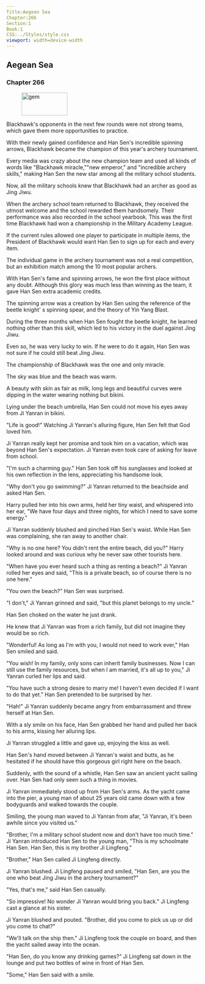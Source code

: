 ```yaml
---
Title:Aegean Sea 
Chapter:266 
Section:1 
Book:1 
CSS:../Styles/style.css 
viewport: width=device-width
---
```

  
## Aegean Sea
### Chapter 266
  
<figure>
	<img src="../Images/gem.gif" alt="gem" id="gem" width="120" height="60" />
</figure>
  

  
Blackhawk's opponents in the next few rounds were not strong teams, which gave them more opportunities to practice.

With their newly gained confidence and Han Sen's incredible spinning arrows, Blackhawk became the champion of this year's archery tournament.

Every media was crazy about the new champion team and used all kinds of words like "Blackhawk miracle,""new emperor," and "incredible archery skills," making Han Sen the new star among all the military school students.

Now, all the military schools knew that Blackhawk had an archer as good as Jing Jiwu.

When the archery school team returned to Blackhawk, they received the utmost welcome and the school rewarded them handsomely. Their performance was also recorded in the school yearbook. This was the first time Blackhawk had won a championship in the Military Academy League.

If the current rules allowed one player to participate in multiple items, the President of Blackhawk would want Han Sen to sign up for each and every item.

The individual game in the archery tournament was not a real competition, but an exhibition match among the 10 most popular archers.

With Han Sen's fame and spinning arrows, he won the first place without any doubt. Although this glory was much less than winning as the team, it gave Han Sen extra academic credits.

The spinning arrow was a creation by Han Sen using the reference of the beetle knight' s spinning spear, and the theory of Yin Yang Blast.

During the three months when Han Sen fought the beetle knight, he learned nothing other than this skill, which led to his victory in the duel against Jing Jiwu.

Even so, he was very lucky to win. If he were to do it again, Han Sen was not sure if he could still beat Jing Jiwu.

The championship of Blackhawk was the one and only miracle.

The sky was blue and the beach was warm.

A beauty with skin as fair as milk, long legs and beautiful curves were dipping in the water wearing nothing but bikini.

Lying under the beach umbrella, Han Sen could not move his eyes away from Ji Yanran in bikini.

"Life is good!" Watching Ji Yanran's alluring figure, Han Sen felt that God loved him.

Ji Yanran really kept her promise and took him on a vacation, which was beyond Han Sen's expectation. Ji Yanran even took care of asking for leave from school.

"I'm such a charming guy." Han Sen took off his sunglasses and looked at his own reflection in the lens, appreciating his handsome look.

"Why don't you go swimming?" Ji Yanran returned to the beachside and asked Han Sen.

Harry pulled her into his own arms, held her tiny waist, and whispered into her ear, "We have four days and three nights, for which I need to save some energy."

Ji Yanran suddenly blushed and pinched Han Sen's waist. While Han Sen was complaining, she ran away to another chair.

"Why is no one here? You didn't rent the entire beach, did you?" Harry looked around and was curious why he never saw other tourists here.

"When have you ever heard such a thing as renting a beach?" Ji Yanran rolled her eyes and said, "This is a private beach, so of course there is no one here."

"You own the beach?" Han Sen was surprised.

"I don't," Ji Yanran grinned and said, "but this planet belongs to my uncle."

Han Sen choked on the water he just drank.

He knew that Ji Yanran was from a rich family, but did not imagine they would be so rich.

"Wonderful! As long as I'm with you, I would not need to work ever," Han Sen smiled and said.

"You wish! In my family, only sons can inherit family businesses. Now I can still use the family resources, but when I am married, it's all up to you," Ji Yanran curled her lips and said.

"You have such a strong desire to marry me! I haven't even decided if I want to do that yet." Han Sen pretended to be surprised by her.

"Hah!" Ji Yanran suddenly became angry from embarrassment and threw herself at Han Sen.

With a sly smile on his face, Han Sen grabbed her hand and pulled her back to his arms, kissing her alluring lips.

Ji Yanran struggled a little and gave up, enjoying the kiss as well.

Han Sen's hand moved between Ji Yanran's waist and butts, as he hesitated if he should have this gorgeous girl right here on the beach.

Suddenly, with the sound of a whistle, Han Sen saw an ancient yacht sailing over. Han Sen had only seen such a thing in movies.

Ji Yanran immediately stood up from Han Sen's arms. As the yacht came into the pier, a young man of about 25 years old came down with a few bodyguards and walked towards the couple.

Smiling, the young man waved to Ji Yanran from afar, "Ji Yanran, it's been awhile since you visited us."

"Brother, I'm a military school student now and don't have too much time." Ji Yanran introduced Han Sen to the young man, "This is my schoolmate Han Sen. Han Sen, this is my brother Ji Lingfeng."

"Brother," Han Sen called Ji Lingfeng directly.

Ji Yanran blushed. Ji Lingfeng paused and smiled, "Han Sen, are you the one who beat Jing Jiwu in the archery tournament?"

"Yes, that's me," said Han Sen casually.

"So impressive! No wonder Ji Yanran would bring you back." Ji Lingfeng cast a glance at his sister.

Ji Yanran blushed and pouted. "Brother, did you come to pick us up or did you come to chat?"

"We'll talk on the ship then." Ji Lingfeng took the couple on board, and then the yacht sailed away into the ocean.

"Han Sen, do you know any drinking games?" Ji Lingfeng sat down in the lounge and put two bottles of wine in front of Han Sen.

"Some," Han Sen said with a smile.